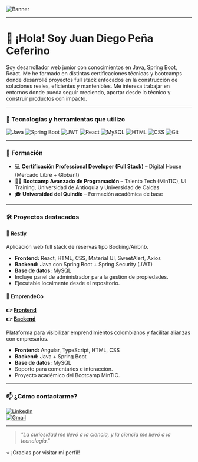 <!-- Banner de presentación -->
![Banner](./banner.png)

---

# 👋 ¡Hola! Soy Juan Diego Peña Ceferino


Soy desarrollador web junior con conocimientos en Java, Spring Boot, React. Me he formado en distintas certificaciones técnicas y bootcamps donde desarrollé proyectos full stack enfocados en la construcción de soluciones reales, eficientes y mantenibles. Me interesa trabajar en entornos donde pueda seguir creciendo, aportar desde lo técnico y construir productos con impacto.

---

### 🚀 Tecnologías y herramientas que utilizo

![Java](https://img.shields.io/badge/Java-ED8B00?style=for-the-badge&logo=java&logoColor=white)
![Spring Boot](https://img.shields.io/badge/Spring_Boot-6DB33F?style=for-the-badge&logo=spring-boot&logoColor=white)
![JWT](https://img.shields.io/badge/JWT-000000?style=for-the-badge&logo=jsonwebtokens&logoColor=white)
![React](https://img.shields.io/badge/React-20232A?style=for-the-badge&logo=react&logoColor=61DAFB)
![MySQL](https://img.shields.io/badge/MySQL-005C84?style=for-the-badge&logo=mysql&logoColor=white)
![HTML](https://img.shields.io/badge/HTML5-E34F26?style=for-the-badge&logo=html5&logoColor=white)
![CSS](https://img.shields.io/badge/CSS3-1572B6?style=for-the-badge&logo=css3&logoColor=white)
![Git](https://img.shields.io/badge/Git-F05032?style=for-the-badge&logo=git&logoColor=white)

---

### 🧠 Formación

- 💻 **Certificación Professional Developer (Full Stack)** – Digital House (Mercado Libre + Globant)  
- 👨‍💻 **Bootcamp Avanzado de Programación** – Talento Tech (MinTIC), UI Training, Universidad de Antioquia y Universidad de Caldas  
- 🎓 **Universidad del Quindío** – Formación académica de base

---

### 🛠️ Proyectos destacados

#### 💼 [Restly](https://github.com/JuanColiin/restly-project)
Aplicación web full stack de reservas tipo Booking/Airbnb.

- **Frontend:** React, HTML, CSS, Material UI, SweetAlert, Axios  
- **Backend:** Java con Spring Boot + Spring Security (JWT)  
- **Base de datos:** MySQL  
- Incluye panel de administrador para la gestión de propiedades.  
- Ejecutable localmente desde el repositorio.

#### 🚀 EmprendeCo  
**👉 [Frontend](https://github.com/JuanColiin/EMPRENDECO-FINAL)**  
**👉 [Backend](https://github.com/JuanColiin/EmpredeCoBackend)**  

Plataforma para visibilizar emprendimientos colombianos y facilitar alianzas con empresarios.

- **Frontend:** Angular, TypeScript, HTML, CSS  
- **Backend:** Java + Spring Boot  
- **Base de datos:** MySQL  
- Soporte para comentarios e interacción.  
- Proyecto académico del Bootcamp MinTIC.

---

### 📫 ¿Cómo contactarme?

[![LinkedIn](https://img.shields.io/badge/LinkedIn-blue?style=for-the-badge&logo=linkedin&logoColor=white)](https://www.linkedin.com/in/juan-diego-pe%C3%B1a-ceferino-51a4261b0/)  
[![Gmail](https://img.shields.io/badge/Gmail-red?style=for-the-badge&logo=gmail&logoColor=white)](mailto:juandiegopenaceferino@gmail.com)

---

> *"La curiosidad me llevó a la ciencia, y la ciencia me llevó a la tecnología."*


⭐ ¡Gracias por visitar mi perfil!

